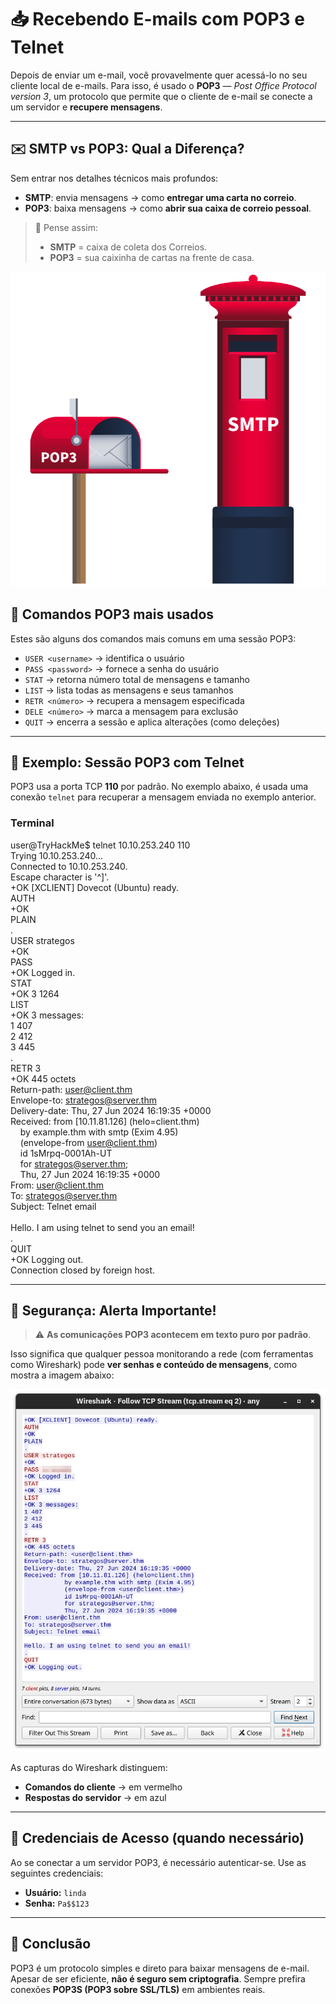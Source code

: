 # 📥 Recebendo E-mails com POP3 e Telnet

Depois de enviar um e-mail, você provavelmente quer acessá-lo no seu cliente local de e-mails. Para isso, é usado o **POP3** — *Post Office Protocol version 3*, um protocolo que permite que o cliente de e-mail se conecte a um servidor e **recupere mensagens**.

---

## ✉️ SMTP vs POP3: Qual a Diferença?

Sem entrar nos detalhes técnicos mais profundos:

- **SMTP**: envia mensagens → como **entregar uma carta no correio**.
- **POP3**: baixa mensagens → como **abrir sua caixa de correio pessoal**.

> 💬 Pense assim:
> - **SMTP** = caixa de coleta dos Correios.
> - **POP3** = sua caixinha de cartas na frente de casa.

![alt text](POP3-1.png)

## 🔧 Comandos POP3 mais usados

Estes são alguns dos comandos mais comuns em uma sessão POP3:

- `USER <username>` → identifica o usuário
- `PASS <password>` → fornece a senha do usuário
- `STAT` → retorna número total de mensagens e tamanho
- `LIST` → lista todas as mensagens e seus tamanhos
- `RETR <número>` → recupera a mensagem especificada
- `DELE <número>` → marca a mensagem para exclusão
- `QUIT` → encerra a sessão e aplica alterações (como deleções)

---

## 🧪 Exemplo: Sessão POP3 com Telnet

POP3 usa a porta TCP **110** por padrão. No exemplo abaixo, é usada uma conexão `telnet` para recuperar a mensagem enviada no exemplo anterior.

### Terminal
user@TryHackMe$ telnet 10.10.253.240 110<br>
Trying 10.10.253.240...<br>
Connected to 10.10.253.240.<br>
Escape character is '^]'.<br>
+OK [XCLIENT] Dovecot (Ubuntu) ready.<br>
AUTH<br>
+OK<br>
PLAIN<br>
.<br>
USER strategos<br>
+OK<br>
PASS <br>
+OK Logged in.<br>
STAT<br>
+OK 3 1264<br>
LIST<br>
+OK 3 messages:<br>
1 407<br>
2 412<br>
3 445<br>
.<br>
RETR 3<br>
+OK 445 octets<br>
Return-path: user@client.thm<br>
Envelope-to: strategos@server.thm<br>
Delivery-date: Thu, 27 Jun 2024 16:19:35 +0000<br>
Received: from [10.11.81.126] (helo=client.thm)<br>
    by example.thm with smtp (Exim 4.95)<br>
    (envelope-from user@client.thm)<br>
    id 1sMrpq-0001Ah-UT<br>
    for strategos@server.thm;<br>
    Thu, 27 Jun 2024 16:19:35 +0000<br>
From: user@client.thm<br>
To: strategos@server.thm<br>
Subject: Telnet email<br>
<br>
Hello. I am using telnet to send you an email!<br>
.<br>
QUIT<br>
+OK Logging out.<br>
Connection closed by foreign host.<br>


---

## 🔐 Segurança: Alerta Importante!

> ⚠️ **As comunicações POP3 acontecem em texto puro por padrão**.

Isso significa que qualquer pessoa monitorando a rede (com ferramentas como Wireshark) pode **ver senhas e conteúdo de mensagens**, como mostra a imagem abaixo:

![alt text](/Cibersecurity-101/Network%20Core%20Protocols/IMAGENS/pop3-2.png)

As capturas do Wireshark distinguem:
- **Comandos do cliente** → em vermelho
- **Respostas do servidor** → em azul

---

## 🔑 Credenciais de Acesso (quando necessário)

Ao se conectar a um servidor POP3, é necessário autenticar-se. Use as seguintes credenciais:

- **Usuário:** `linda`
- **Senha:** `Pa$$123`

---

## 🧠 Conclusão

POP3 é um protocolo simples e direto para baixar mensagens de e-mail. Apesar de ser eficiente, **não é seguro sem criptografia**. Sempre prefira conexões **POP3S (POP3 sobre SSL/TLS)** em ambientes reais.
